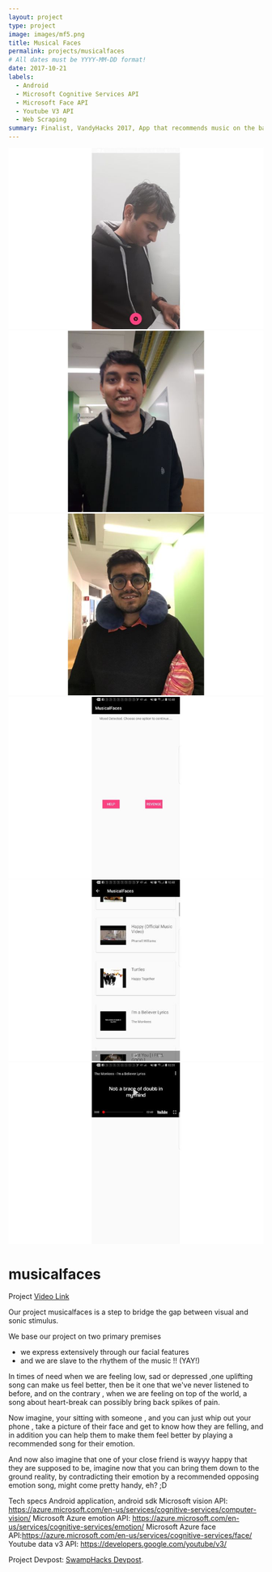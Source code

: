 ```yaml
---
layout: project
type: project
image: images/mf5.png
title: Musical Faces
permalink: projects/musicalfaces
# All dates must be YYYY-MM-DD format!
date: 2017-10-21
labels:
  - Android
  - Microsoft Cognitive Services API
  - Microsoft Face API
  - Youtube V3 API
  - Web Scraping
summary: Finalist, VandyHacks 2017, App that recommends music on the basis of user's facial expressions
---
```


<div class="ui small rounded images">
  <img class="ui image" src="../images/mf1.png">
  <img class="ui image" src="../images/mf2.png">
  <img class="ui image" src="../images/mf3.png">
  <img class="ui image" src="../images/mf4.png">
  <img class="ui image" src="../images/mf5.png">
  <img class="ui image" src="../images/mf6.png">
</div>

# musicalfaces

Project [Video Link](https://youtu.be/wetPkyiPhww)

Our project musicalfaces is a step to bridge the gap between visual and sonic stimulus. 

We base our project on two primary premises
- we express extensively through our facial features
- and we are slave to the rhythem of the music !! (YAY!)



In times of need when we are feeling low, sad or depressed ,one uplifting song can make us feel better, then be it one that we've never listened to before, and on the contrary , when we are feeling on top of the world, a song about heart-break can possibly bring back spikes of pain.

Now imagine, your sitting with someone , and you can just whip out your phone , take a picture of their face and get to know how they are felling, and in addition you can help them to make them feel better by playing a recommended song for their emotion.

And now also imagine that one of your close friend is wayyy happy that they are supposed to be, imagine now that you can bring them down to the ground reality, by contradicting their emotion by a recommended opposing emotion song, might come pretty handy, eh? ;D

Tech specs
Android application, android sdk
Microsoft vision API: https://azure.microsoft.com/en-us/services/cognitive-services/computer-vision/
Microsoft Azure emotion API: https://azure.microsoft.com/en-us/services/cognitive-services/emotion/
Microsoft Azure face API:https://azure.microsoft.com/en-us/services/cognitive-services/face/
Youtube data v3 API: https://developers.google.com/youtube/v3/



Project Devpost: [SwampHacks Devpost](https://devpost.com/software/opendoors).
